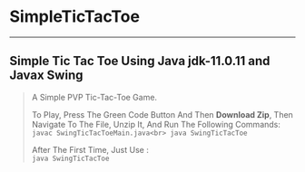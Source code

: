 # SimpleTicTacToe
___________________________
## Simple Tic Tac Toe Using Java jdk-11.0.11 and Javax Swing

>A Simple PVP Tic-Tac-Toe Game.
>
> To Play, Press The Green Code Button And Then **Download Zip**,
> Then Navigate To The File, Unzip It, And Run The Following Commands:  
> ``
> javac SwingTicTacToeMain.java<br>
> java SwingTicTacToe  
> ``  
>   
> After The First Time, Just Use :  
> ``
> java SwingTicTacToe
> `` 
>
